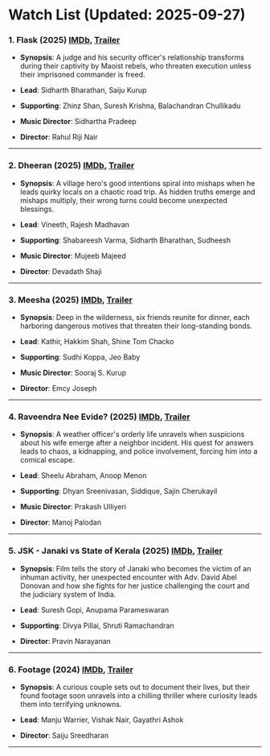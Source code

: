 # Watch List (Updated: 2025-09-27)

### 1. **Flask** (2025) [IMDb](https://www.imdb.com/title/tt35110563/), [Trailer](https://www.youtube.com/watch?v=iOX8gBYxZDo)

- **Synopsis**: A judge and his security officer's relationship transforms during their captivity by Maoist rebels, who threaten execution unless their imprisoned commander is freed.

- **Lead**: Sidharth Bharathan, Saiju Kurup
- **Supporting**: Zhinz Shan, Suresh Krishna, Balachandran Chullikadu
- **Music Director**: Sidhartha Pradeep
- **Director**: Rahul Riji Nair

---

### 2. **Dheeran** (2025) [IMDb](https://www.imdb.com/title/tt29997427/), [Trailer](https://www.youtube.com/watch?v=NQRQZFk4wUc)

- **Synopsis**: A village hero's good intentions spiral into mishaps when he leads quirky locals on a chaotic road trip. As hidden truths emerge and mishaps multiply, their wrong turns could become unexpected blessings.

- **Lead**: Vineeth, Rajesh Madhavan
- **Supporting**: Shabareesh Varma, Sidharth Bharathan, Sudheesh
- **Music Director**: Mujeeb Majeed
- **Director**: Devadath Shaji

---

### 3. **Meesha** (2025) [IMDb](https://en.wikipedia.org/wiki/Meesha_%28film%29), [Trailer](https://www.youtube.com/watch?v=BWYB2s_SLck)

- **Synopsis**: Deep in the wilderness, six friends reunite for dinner, each harboring dangerous motives that threaten their long-standing bonds.

- **Lead**: Kathir, Hakkim Shah, Shine Tom Chacko
- **Supporting**: Sudhi Koppa, Jeo Baby
- **Music Director**: Sooraj S. Kurup
- **Director**: Emcy Joseph

---

### 4. **Raveendra Nee Evide?** (2025) [IMDb](https://www.imdb.com/title/tt29633769/), [Trailer](https://www.youtube.com/watch?v=vMhmJAYdBoo)

- **Synopsis**: A weather officer's orderly life unravels when suspicions about his wife emerge after a neighbor incident. His quest for answers leads to chaos, a kidnapping, and police involvement, forcing him into a comical escape.

- **Lead**: Sheelu Abraham, Anoop Menon
- **Supporting**: Dhyan Sreenivasan, Siddique, Sajin Cherukayil
- **Music Director**: Prakash Ulliyeri
- **Director**: Manoj Palodan

---

### 5. **JSK - Janaki vs State of Kerala** (2025) [IMDb](https://www.imdb.com/title/tt23458804/), [Trailer](https://www.youtube.com/watch?v=RfQ2fdtLaR4)

- **Synopsis**: Film tells the story of Janaki who becomes the victim of an inhuman activity, her unexpected encounter with Adv. David Abel Donovan and how she fights for her justice challenging the court and the judiciary system of India.

- **Lead**: Suresh Gopi, Anupama Parameswaran
- **Supporting**: Divya Pillai, Shruti Ramachandran
- **Director**: Pravin Narayanan

---

### 6. **Footage** (2024) [IMDb](https://www.imdb.com/title/tt27219011/), [Trailer](https://www.youtube.com/watch?v=sX48jFi-X9U)

- **Synopsis**: A curious couple sets out to document their lives, but their found footage soon unravels into a chilling thriller where curiosity leads them into terrifying unknowns.

- **Lead**: Manju Warrier, Vishak Nair, Gayathri Ashok
- **Director**: Saiju Sreedharan

---

